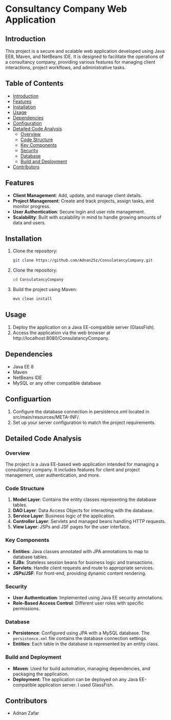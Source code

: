 # Consultancy Company Web Application

## Introduction

This project is a secure and scalable web application developed using Java EE8, Maven, and NetBeans IDE. It is designed to facilitate the operations of a consultancy company, providing various features for managing client interactions, project workflows, and administrative tasks.

## Table of Contents

- [Introduction](#introduction)
- [Features](#features)
- [Installation](#installation)
- [Usage](#usage)
- [Dependencies](#dependencies)
- [Configuration](#configuration)
- [Detailed Code Analysis](#detailed-code-analysis)
  - [Overview](#overview)
  - [Code Structure](#code-structure)
  - [Key Components](#key-components)
  - [Security](#security)
  - [Database](#database)
  - [Build and Deployment](#build-and-deployment)
- [Contributors](#contributors)

## Features

- **Client Management**: Add, update, and manage client details.
- **Project Management**: Create and track projects, assign tasks, and monitor progress.
- **User Authentication**: Secure login and user role management.
- **Scalability**: Built with scalability in mind to handle growing amounts of data and users.

## Installation

1. Clone the repository:
   ```bash
   git clone https://github.com/Adnan25z/ConsulatancyCompany.git
   
2. Clone the repository:
   ```bash
   cd ConsulatancyCompany

3. Build the project using Maven:
   ```bash
   mvn clean install

## Usage
1. Deploy the application on a Java EE-compatible server (GlassFish).
2. Access the application via the web browser at http://localhost:8080/ConsulatancyCompany.

## Dependencies
- Java EE 8
- Maven
- NetBeans IDE
- MySQL or any other compatible database

## Configuartion
1. Configure the database connection in persistence.xml located in src/main/resources/META-INF/.
2. Set up your server configuration to match the project requirements.

## Detailed Code Analysis

### Overview

The project is a Java EE-based web application intended for managing a consultancy company. It includes features for client and project management, user authentication, and more.

### Code Structure

1. **Model Layer**: Contains the entity classes representing the database tables.
2. **DAO Layer**: Data Access Objects for interacting with the database.
3. **Service Layer**: Business logic of the application.
4. **Controller Layer**: Servlets and managed beans handling HTTP requests.
5. **View Layer**: JSPs and JSF pages for the user interface.

### Key Components

- **Entities**: Java classes annotated with JPA annotations to map to database tables.
- **EJBs**: Stateless session beans for business logic and transactions.
- **Servlets**: Handle client requests and route to appropriate services.
- **JSPs/JSF**: For front-end, providing dynamic content rendering.

### Security

- **User Authentication**: Implemented using Java EE security annotations.
- **Role-Based Access Control**: Different user roles with specific permissions.

### Database

- **Persistence**: Configured using JPA with a MySQL database. The `persistence.xml` file contains the database connection settings.
- **Entities**: Each table in the database is represented by an entity class.

### Build and Deployment

- **Maven**: Used for build automation, managing dependencies, and packaging the application.
- **Deployment**: The application can be deployed on any Java EE-compatible application server. I used GlassFish.

## Contributors
- Adnan Zafar





